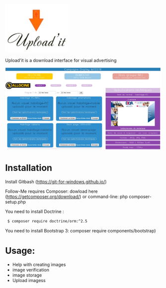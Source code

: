 
![N|Solid](https://github.com/KarimZghali/uploadit/blob/master/resources/logo.jpg?raw=true)



Upload'it is a download interface for visual advertising

![N|Solid](https://github.com/KarimZghali/uploadit/blob/master/resources/capt.jpg?raw=true)

# Installation

Install Gitbash (https://git-for-windows.github.io/)

Follow-Me requires Composer: dowload here (https://getcomposer.org/download/) or command-line: php composer-setup.php

You need to install Doctrine :

```sh
 $ composer require doctrine/orm:^2.5
 ```

You need to install Bootstrap 3: composer require components/bootstrap)

# Usage:

- Help with creating images
- image verification
- image storage
- Upload imagess




 